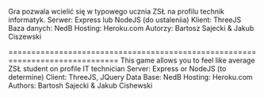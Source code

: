 Gra pozwala wcielić się w typowego ucznia ZSŁ na profilu technik informatyk.
Serwer: Express lub NodeJS (do ustaleniia)
Klient: ThreeJS
Baza danych: NedB
Hosting: Heroku.com
Autorzy: Bartosz Sajecki & Jakub Ciszewski

==============================================================================
This game allows you to feel like average ZSŁ student on profile IT technician
Server: Express or NodeJS (to determine)
Client: ThreeJS, JQuery
Data Base: NedB
Hosting: Heroku.com
Authors: Bartosh Sajecki & Jakub Cishewski
